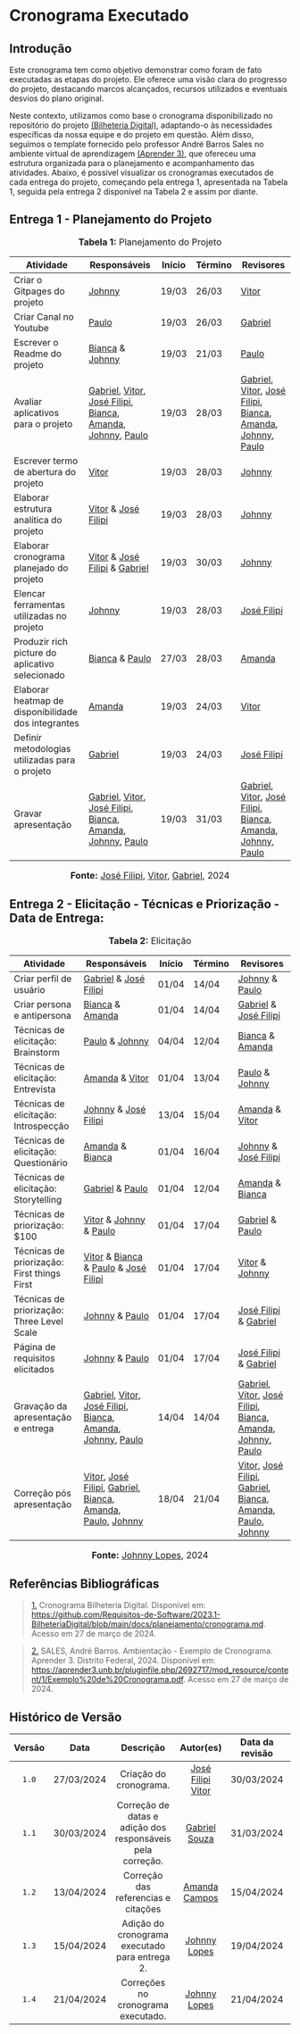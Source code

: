 # Cronograma Executado

## Introdução

Este cronograma tem como objetivo demonstrar como foram de fato executadas as etapas do projeto. Ele oferece uma visão clara do progresso do projeto, destacando marcos alcançados, recursos utilizados e eventuais desvios do plano original.

Neste contexto, utilizamos como base o cronograma disponibilizado no repositório do projeto [(Bilheteria Digital)](https://github.com/Requisitos-de-Software/2023.1-BilheteriaDigital/blob/main/docs/planejamento/cronograma), adaptando-o às necessidades específicas da nossa equipe e do projeto em questão. Além disso, seguimos o template fornecido pelo professor André Barros Sales no ambiente virtual de aprendizagem [(Aprender 3)](#anchor_2), que ofereceu uma estrutura organizada para o planejamento e acompanhamento das atividades. Abaixo, é possível visualizar os cronogramas executados de cada entrega do projeto, começando pela entrega 1, apresentada na Tabela 1, seguida pela entrega 2 disponível na Tabela 2 e assim por diante.

## Entrega 1 - Planejamento do Projeto

<div align="center">
<font size="3"><p style="text-align: center"><b>Tabela 1:</b> Planejamento do Projeto</p></font>

<table>
  <thead>
    <tr>
      <th>Atividade</th>
      <th>Responsáveis</th>
      <th>Início</th>
      <th>Término</th>
      <th>Revisores</th>
    </tr>
  </thead>
  <tbody>
    <tr>
      <td>Criar o Gitpages do projeto</td>
      <td><a href="https://github.com/JohnnyLopess">Johnny</a></td>
      <td>19/03</td>
      <td>26/03</td>
      <td><a href="https://github.com/vitorfleonardo">Vitor</a></td>
    </tr>
        <tr>
      <td>Criar Canal no Youtube</td>
      <td><a href="https://github.com/paulohborba">Paulo</a></td>
      <td>19/03</td>
      <td>26/03</td>
      <td><a href="https://github.com/GabrielMS00">Gabriel</a></td>
    </tr>
    <tr>
      <td>Escrever o Readme do projeto</td>
      <td><a href="https://github.com/BiancaPatrocinio7">Bianca</a> & <a href="https://github.com/JohnnyLopess">Johnny</a></td>
      <td>19/03</td>
      <td>21/03</td>
      <td><a href="https://github.com/paulohborba">Paulo</a></td>
    </tr>
    <tr>
      <td>Avaliar aplicativos para o projeto</td>
      <td><a href="https://github.com/GabrielMS00">Gabriel</a>, <a href="https://github.com/vitorfleonardo">Vitor</a>, <a href="https://github.com/JoseFilipi">José Filipi</a>, <a href="https://github.com/BiancaPatrocinio7">Bianca</a>, <a href="https://github.com/acamposs">Amanda</a>, <a href="https://github.com/JohnnyLopess">Johnny</a>, <a href="https://github.com/paulohborba">Paulo</a></td>
      <td>19/03</td>
      <td>28/03</td>
      <td><a href="https://github.com/GabrielMS00">Gabriel</a>, <a href="https://github.com/vitorfleonardo">Vitor</a>, <a href="https://github.com/JoseFilipi">José Filipi</a>, <a href="https://github.com/BiancaPatrocinio7">Bianca</a>, <a href="https://github.com/acamposs">Amanda</a>, <a href="https://github.com/JohnnyLopess">Johnny</a>, <a href="https://github.com/paulohborba">Paulo</a></td>
    </tr>
    <tr>
      <td>Escrever termo de abertura do projeto</td>
      <td><a href="https://github.com/vitorfleonardo">Vitor</a></td>
      <td>19/03</td>
      <td>28/03</td>
      <td><a href="https://github.com/JohnnyLopess">Johnny</a></td>
    </tr>
    <tr>
      <td>Elaborar estrutura analítica do projeto</td>
      <td><a href="https://github.com/vitorfleonardo">Vitor</a> & <a href="https://github.com/JoseFilipi">José Filipi</a></td>
      <td>19/03</td>
      <td>28/03</td>
      <td><a href="https://github.com/JohnnyLopess">Johnny</a></td>
    </tr>
    <tr>
      <td>Elaborar cronograma planejado do projeto</td>
      <td><a href="https://github.com/vitorfleonardo">Vitor</a> & <a href="https://github.com/JoseFilipi">José Filipi</a> & <a href="https://github.com/GabrielMS00">Gabriel</a></td>
      <td>19/03</td>
      <td>30/03</td>
      <td><a href="https://github.com/JohnnyLopess">Johnny</a></td>
    </tr>
    <tr>
      <td>Elencar ferramentas utilizadas no projeto</td>
      <td><a href="https://github.com/JohnnyLopess">Johnny</a></td>
      <td>19/03</td>
      <td>28/03</td>
      <td><a href="https://github.com/JoseFilipi">José Filipi</a></td>
    </tr>
    <tr>
      <td>Produzir rich picture do aplicativo selecionado</td>
      <td><a href="https://github.com/BiancaPatrocinio7">Bianca</a> & <a href="https://github.com/paulohborba">Paulo</a></td>
      <td>27/03</td>
      <td>28/03</td>
      <td><a href="https://github.com/acamposs">Amanda</a></td>
    </tr>
    <tr>
      <td>Elaborar heatmap de disponibilidade dos integrantes</td>
      <td><a href="https://github.com/acamposs">Amanda</a></td>
      <td>19/03</td>
      <td>24/03</td>
      <td><a href="https://github.com/vitorfleonardo">Vitor</a></td>
    </tr>
    <tr>
      <td>Definir metodologias utilizadas para o projeto</td>
      <td><a href="https://github.com/GabrielMS00">Gabriel</a></td>
      <td>19/03</td>
      <td>24/03</td>
      <td><a href="https://github.com/JoseFilipi">José Filipi</a></td>
    </tr>
    <tr>
      <td>Gravar apresentação</td>
      <td><a href="https://github.com/GabrielMS00">Gabriel</a>, <a href="https://github.com/vitorfleonardo">Vitor</a>, <a href="https://github.com/JoseFilipi">José Filipi</a>, <a href="https://github.com/BiancaPatrocinio7">Bianca</a>, <a href="https://github.com/acamposs">Amanda</a>, <a href="https://github.com/JohnnyLopess">Johnny</a>, <a href="https://github.com/paulohborba">Paulo</a></td>
      <td>19/03</td>
      <td>31/03</td>
      <td><a href="https://github.com/GabrielMS00">Gabriel</a>, <a href="https://github.com/vitorfleonardo">Vitor</a>, <a href="https://github.com/JoseFilipi">José Filipi</a>, <a href="https://github.com/BiancaPatrocinio7">Bianca</a>, <a href="https://github.com/acamposs">Amanda</a>, <a href="https://github.com/JohnnyLopess">Johnny</a>, <a href="https://github.com/paulohborba">Paulo</a></td>
    </tr>
  </tbody>
</table>

<font size="3"><p style="text-align: center"><b>Fonte:</b> <a href="https://github.com/JoseFilipi">José Filipi</a>, <a href="https://github.com/vitorfleonardo">Vitor</a>, <a href="https://github.com/GabrielMS00">Gabriel</a>, 2024 </p></font>
</div>

## Entrega 2 - Elicitação - Técnicas e Priorização - Data de Entrega:

<div align="center">
<font size="3"><p style="text-align: center"><b>Tabela 2:</b> Elicitação</p></font>

<table>
  <thead>
    <tr>
      <th>Atividade</th>
      <th>Responsáveis</th>
      <th>Início</th>
      <th>Término</th>
      <th>Revisores</th>
    </tr>
  </thead>
  <tbody>
    <tr>
      <td>Criar perfil de usuário</td>
      <td><a href="https://github.com/GabrielMS00">Gabriel</a> & <a href="https://github.com/JoseFilipi">José Filipi</a></td>
      <td>01/04</td>
      <td>14/04</td>
      <td><a href="https://github.com/JohnnyLopess">Johnny</a> & <a href="https://github.com/paulohborba">Paulo</a></td>
    </tr>
    <tr>
      <td>Criar persona e antipersona</td>
      <td><a href="https://github.com/BiancaPatrocinio7">Bianca</a> & <a href="https://github.com/acamposs">Amanda</a></td>
      <td>01/04</td>
      <td>14/04</td>
      <td><a href="https://github.com/GabrielMS00">Gabriel</a> & <a href="https://github.com/JoseFilipi">José Filipi</a></td>
    </tr>
    <tr>
      <td>Técnicas de elicitação: Brainstorm</td>
      <td><a href="https://github.com/paulohborba">Paulo</a> & <a href="https://github.com/JohnnyLopess">Johnny</a></td>
      <td>04/04</td>
      <td>12/04</td>
      <td><a href="https://github.com/BiancaPatrocinio7">Bianca</a> & <a href="https://github.com/acamposs">Amanda</a></td>
    </tr>
    <tr>
      <td>Técnicas de elicitação: Entrevista</td>
      <td><a href="https://github.com/acamposs">Amanda</a> & <a href="https://github.com/vitorfleonardo">Vitor</a></td>
      <td>01/04</td>
      <td>13/04</td>
      <td><a href="https://github.com/paulohborba">Paulo</a> & <a href="https://github.com/JohnnyLopess">Johnny</a></td>
    </tr>
    <tr>
      <td>Técnicas de elicitação: Introspecção</td>
      <td><a href="https://github.com/JohnnyLopess">Johnny</a> & <a href="https://github.com/JoseFilipi">José Filipi</a></td>
      <td>13/04</td>
      <td>15/04</td>
      <td><a href="https://github.com/acamposs">Amanda</a> & <a href="https://github.com/vitorfleonardo">Vitor</a></td>
    </tr>
    <tr>
      <td>Técnicas de elicitação: Questionário</td>
      <td><a href="https://github.com/acamposs">Amanda</a> & <a href="https://github.com/BiancaPatrocinio7">Bianca</a></td>
      <td>01/04</td>
      <td>16/04</td>
      <td><a href="https://github.com/JohnnyLopess">Johnny</a> & <a href="https://github.com/JoseFilipi">José Filipi</a></td>
    </tr>
     <tr>
      <td>Técnicas de elicitação: Storytelling</td>
      <td><a href="https://github.com/GabrielMS00">Gabriel</a> & <a href="https://github.com/paulohborba">Paulo</a></td>
      <td>01/04</td>
      <td>12/04</td>
      <td><a href="https://github.com/acamposs">Amanda</a> & <a href="https://github.com/BiancaPatrocinio7">Bianca</a></td>
    </tr>
     <tr>
      <td>Técnicas de priorização: $100 </td>
      <td><a href="https://github.com/vitorfleonardo">Vitor</a> & <a href="https://github.com/JohnnyLopess">Johnny</a> & <a href="https://github.com/paulohborba">Paulo</a></td>
      <td>01/04</td>
      <td>17/04</td>
      <td><a href="https://github.com/GabrielMS00">Gabriel</a> & <a href="https://github.com/paulohborba">Paulo</a></td>
    </tr>
     <tr>
      <td>Técnicas de priorização: First things First </td>
      <td><a href="https://github.com/vitorfleonardo">Vitor</a> & <a href="https://github.com/BiancaPatrocinio7">Bianca</a> & <a href="https://github.com/paulohborba">Paulo</a> & <a href="https://github.com/JoseFilipi">José Filipi</a></td>
      <td>01/04</td>
      <td>17/04</td>
      <td><a href="https://github.com/vitorfleonardo">Vitor</a> & <a href="https://github.com/JohnnyLopess">Johnny</a></td>
    </tr>
     <tr>
      <td>Técnicas de priorização: Three Level Scale </td>
      <td><a href="https://github.com/JohnnyLopess">Johnny</a> & <a href="https://github.com/paulohborba">Paulo</a></td>
      <td>01/04</td>
      <td>17/04</td>
      <td><a href="https://github.com/JoseFilipi">José Filipi</a> & <a href="https://github.com/GabrielMS00">Gabriel</a></td>
    </tr>
       <tr>
      <td>Página de requisitos elicitados </td>
      <td><a href="https://github.com/JohnnyLopess">Johnny</a> & <a href="https://github.com/paulohborba">Paulo</a></td>
      <td>01/04</td>
      <td>17/04</td>
      <td><a href="https://github.com/JoseFilipi">José Filipi</a> & <a href="https://github.com/GabrielMS00">Gabriel</a></td>
    </tr>
    <tr>
      <td>Gravação da apresentação e entrega</td>
      <td><a href="https://github.com/GabrielMS00">Gabriel</a>, <a href="https://github.com/vitorfleonardo">Vitor</a>, <a href="https://github.com/JoseFilipi">José Filipi</a>, <a href="https://github.com/BiancaPatrocinio7">Bianca</a>, <a href="https://github.com/acamposs">Amanda</a>, <a href="https://github.com/JohnnyLopess">Johnny</a>, <a href="https://github.com/paulohborba">Paulo</a></td>
      <td>14/04</td>
      <td>14/04</td>
      <td><a href="https://github.com/GabrielMS00">Gabriel</a>, <a href="https://github.com/vitorfleonardo">Vitor</a>, <a href="https://github.com/JoseFilipi">José Filipi</a>, <a href="https://github.com/BiancaPatrocinio7">Bianca</a>, <a href="https://github.com/acamposs">Amanda</a>, <a href="https://github.com/JohnnyLopess">Johnny</a>, <a href="https://github.com/paulohborba">Paulo</a></td>
    </tr>
    <tr>
      <td>Correção pós apresentação</td>
      <td> <a href="https://github.com/vitorfleonardo">Vitor</a>, <a href="https://github.com/JoseFilipi">José Filipi</a>, <a href="https://github.com/GabrielMS00">Gabriel</a>, <a href="https://github.com/BiancaPatrocinio7">Bianca</a>, <a href="https://github.com/acamposs">Amanda</a>, <a href="https://github.com/paulohborba">Paulo</a>, <a href="https://github.com/JohnnyLopess">Johnny</a></td>
      <td>18/04</td>
      <td>21/04</td>
      <td><a href="https://github.com/vitorfleonardo">Vitor</a>, <a href="https://github.com/JoseFilipi">José Filipi</a>, <a href="https://github.com/GabrielMS00">Gabriel</a>, <a href="https://github.com/BiancaPatrocinio7">Bianca</a>, <a href="https://github.com/acamposs">Amanda</a>, <a href="https://github.com/paulohborba">Paulo</a>, <a href="https://github.com/JohnnyLopess">Johnny</a></td>
    </tr>
  </tbody>
</table>

<font size="3"><p style="text-align: center"><b>Fonte:</b> <a href="https://github.com/johnnylopess">Johnny Lopes</a>, 2024</p></font>
</div>

## Referências Bibliográficas

> <a id="QT1" href="#anchor_1">1.</a> Cronograma Bilheteria Digital. Disponível em: https://github.com/Requisitos-de-Software/2023.1-BilheteriaDigital/blob/main/docs/planejamento/cronograma.md. Acesso em 27 de março de 2024.

> <a id="QT2" href="#anchor_2">2.</a> SALES, André Barros. Ambientação - Exemplo de Cronograma. Aprender 3. Distrito Federal, 2024. Disponível em: https://aprender3.unb.br/pluginfile.php/2692717/mod_resource/content/1/Exemplo%20de%20Cronograma.pdf. Acesso em 27 de março de 2024.

## Histórico de Versão

| Versão | Data | Descrição | Autor(es) | Data da revisão | Revisor(es) |
| :--: | :--: | :--: | :--: | :--: | :--: |
| `1.0`  | 27/03/2024 | Criação do cronograma. | [José Filipi](https://github.com/JoseFilipi) <br> [Vitor](https://github.com/vitorfleonardo) | 30/03/2024 |[Johnny Lopes](https://github.com/JohnnyLopess)|
| `1.1`  | 30/03/2024 | Correção de datas e adição dos responsáveis pela correção. | [Gabriel Souza](https://github.com/GabrielMS00) | 31/03/2024 | [Johnny Lopes](https://github.com/JohnnyLopess)|
| `1.2`  | 13/04/2024 | Correção das referencias e citações| [Amanda Campos](https://github.com/acamposs) | 15/04/2024 | [Johnny Lopes](https://github.com/JohnnyLopess) |
| `1.3`  | 15/04/2024 | Adição do cronograma executado para entrega 2.| [Johnny Lopes](https://github.com/JohnnyLopess) | 19/04/2024 | [Amanda Campos](https://github.com/acamposs)|
| `1.4`  | 21/04/2024 | Correções no cronograma executado.| [Johnny Lopes](https://github.com/JohnnyLopess) | 21/04/2024 |[Amanda Campos](https://github.com/acamposs) |